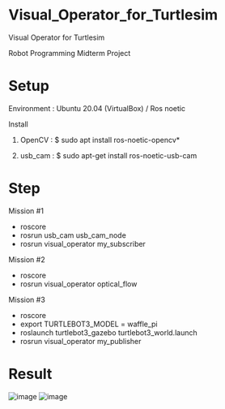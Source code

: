 # Visual_Operator_for_Turtlesim
Visual Operator for Turtlesim

Robot Programming Midterm Project

# Setup
Environment : Ubuntu 20.04 (VirtualBox) / Ros noetic

Install

1. OpenCV : $ sudo apt install ros-noetic-opencv*

2. usb_cam : $ sudo apt-get install ros-noetic-usb-cam

# Step

Mission #1

- roscore
- rosrun usb_cam usb_cam_node
- rosrun visual_operator my_subscriber

Mission #2

- roscore
- rosrun visual_operator optical_flow

Mission #3

- roscore
- export TURTLEBOT3_MODEL = waffle_pi
- roslaunch turtlebot3_gazebo turtlebot3_world.launch
- rosrun visual_operator my_publisher

# Result
![image](https://user-images.githubusercontent.com/83438707/181257617-e95cb679-73aa-445e-bc98-beb1097b5a93.png)
![image](https://user-images.githubusercontent.com/83438707/181257854-b584b534-b146-46ea-8e0a-b844ba923983.png)
